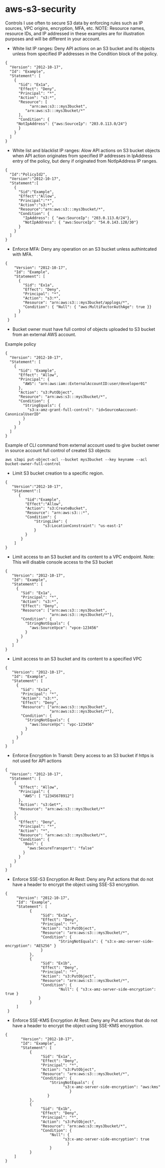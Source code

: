 # aws-s3-security
Controls I use often to secure S3 data by enforcing rules such as IP sources, VPC origins, encryption, MFA, etc. NOTE: Resource names, resource IDs, and IP addressed in these examples are for illustration purposes and will be different in your account.

- White list IP ranges: Deny API actions on an S3 bucket and its objects unless from specified IP addresses in the Condition block of the policy.
```
{
  "Version": "2012-10-17",
  "Id": "Example",
  "Statement": [
    {
      "Sid": "Ex1a",
      "Effect": "Deny",
      "Principal": "*",
      "Action": "s3:*",
      "Resource": [
	       "arn:aws:s3:::mys3bucket",
         "arn:aws:s3:::mys3bucket/*"
      ],
      "Condition": {
	 "NotIpAddress": {"aws:SourceIp": "203.0.113.0/24"}
      }
    }
  ]
}
```

- White list and blacklist IP ranges: Alow API actions on  S3 bucket objects when API action originates from specified IP addresses in  IpAddress entry of the policy, but deny if originated from NotIpAddress IP ranges.
```
{
  "Id":"PolicyId2",
  "Version":"2012-10-17",
  "Statement":[
    {
      "Sid":"Example",
      "Effect":"Allow",
      "Principal":"*",
      "Action":"s3:*",
      "Resource":"arn:aws:s3:::mys3bucket/*",
      "Condition": {
        "IpAddress": { "aws:SourceIp": "203.0.113.0/24"},
        "NotIpAddress": { "aws:SourceIp": "54.0.143.128/30"}
      }
    }
  ]
}
```
- Enforce MFA: Deny any operation on an S3 bucket unless authintcated with MFA.
```
{
    "Version": "2012-10-17",
    "Id": "Example",
    "Statement": [
      {
        "Sid": "Ex1a",
        "Effect": "Deny",
        "Principal": "*",
        "Action": "s3:*",
        "Resource": "arn:aws:s3:::mys3bucket/applogs/*",
        "Condition": { "Null": { "aws:MultiFactorAuthAge": true }}
      }
    ]
 }
```
- Bucket owner must have full control of objects uploaded to S3 bucket from an external AWS account. 

Example policy

```
{
  "Version": "2012-10-17",
  "Statement": [
    {
      "Sid": "Example",
      "Effect": "Allow",
      "Principal": {
        "AWS": "arn:aws:iam::ExternalAccountID:user/developer01"
      },
      "Action": "s3:PutObject",
      "Resource": "arn:aws:s3:::mys3bucket/*",
      "Condition": {
        "StringEquals": {
          "s3:x-amz-grant-full-control": "id=SourceAaccount-CanonicalUserID"
        }
      }
    }
  ]
}
```
Example of CLI command from external account used to give bucket owner in source account full control of created S3 objects:
```
aws s3api put-object-acl --bucket mys3bucket --key keyname --acl bucket-owner-full-control
```
- Limit S3 bucket creation to a specific region.
```
{
   "Version":"2012-10-17",
   "Statement":[
      {
         "Sid":"Example",
         "Effect":"Allow",
         "Action": "s3:CreateBucket",
         "Resource": "arn:aws:s3:::*",
         "Condition": {
             "StringLike": {
                 "s3:LocationConstraint": "us-east-1"
             }
         }
       }
    ]
}
```
- Limit access to an S3 bucket and its content to a VPC endpoint. Note: This will disable console access to the S3 bucket
```
{
   "Version": "2012-10-17",
   "Id": "Example",
   "Statement": [
     {
       "Sid": "Ex1a",
       "Principal": "*",
       "Action": "s3:*",
       "Effect": "Deny",
       "Resource": ["arn:aws:s3:::mys3bucket",
                    "arn:aws:s3:::mys3bucket/*"],
       "Condition": {
         "StringNotEquals": {
           "aws:SourceVpce": "vpce-123456"
         }
       }
     }
   ]
}
```
- Limit access to an S3 bucket and its content to a specified VPC
```
{
   "Version": "2012-10-17",
   "Id": "Example",
   "Statement": [
     {
       "Sid": "Ex1a",
       "Principal": "*",
       "Action": "s3:*",
       "Effect": "Deny",
       "Resource": ["arn:aws:s3:::mys3bucket",
                    "arn:aws:s3:::mys3bucket/*"],
       "Condition": {
         "StringNotEquals": {
           "aws:SourceVpc": "vpc-123456"
         }
       }
     }
   ]
}
```
- Enforce Encryption In Transit: Deny access to an S3 bucket if https is not used for API actions
```
{
  "Version": "2012-10-17",
  "Statement": [
    {
      "Effect": "Allow",
      "Principal": {
        "AWS": [ "12345678912"]
      },
      "Action": "s3:Get*",
      "Resource": "arn:aws:s3:::mys3bucket/*"
    },
    {
      "Effect": "Deny",
      "Principal": "*",
      "Action": "*",
      "Resource": "arn:aws:s3:::mys3bucket/*",
      "Condition": {
        "Bool": {
          "aws:SecureTransport": "false"
        }
      }
    }
  ]
}
```
- Enforce SSE-S3 Encryption At Rest: Deny any Put actions that do not have a header to encrypt the object using SSE-S3 encryption.
```
{
     "Version": "2012-10-17",
     "Id": "Example",
     "Statement": [
           {
                "Sid": "Ex1a",
                "Effect": "Deny",
                "Principal": "*",
                "Action": "s3:PutObject",
                "Resource": "arn:aws:s3:::mys3bucket/*",
                "Condition": {
                        "StringNotEquals": { "s3:x-amz-server-side-encryption": "AES256" }
                }
           },
           {
                "Sid": "Ex1b",
                "Effect": "Deny",
                "Principal": "*",
                "Action": "s3:PutObject",
                "Resource": "arn:aws:s3:::mys3bucket/*",
                "Condition": {
                        "Null": { "s3:x-amz-server-side-encryption": true }
               }
           }
     ]
 }
```
- Enforce SSE-KMS Encryption At Rest: Deny any Put actions that do not have a header to encrypt the object using SSE-KMS encryption.
```
{
       "Version": "2012-10-17",
       "Id": "Example",
       "Statement": [
           {
                "Sid": "Ex1a",
                "Effect": "Deny",
                "Principal": "*",
                "Action": "s3:PutObject",
                "Resource": "arn:aws:s3:::mys3bucket/*",
                "Condition": {
                    "StringNotEquals": {
                          "s3:x-amz-server-side-encryption": "aws:kms"
                             }
                   }
           },
           {
                "Sid": "Ex1b",
                "Effect": "Deny",
                "Principal": "*",
                "Action": "s3:PutObject",
                "Resource": "arn:aws:s3::mys3bucket/*",
                "Condition": {
                    "Null": {
                          "s3:x-amz-server-side-encryption": true
                            }
                    }
           }
    ]
}
```
